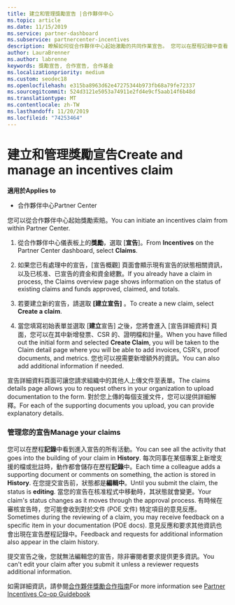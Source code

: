 ```yaml
---
title: 建立和管理獎勵宣告 |合作夥伴中心
ms.topic: article
ms.date: 11/15/2019
ms.service: partner-dashboard
ms.subservice: partnercenter-incentives
description: 瞭解如何從合作夥伴中心起始激勵的共同作業宣告。 您可以在歷程記錄中查看在建置宣告過程中加入的所有活動。
author: LauraBrenner
ms.author: labrenne
keywords: 獎勵宣告, 合作宣告, 合作基金
ms.localizationpriority: medium
ms.custom: seodec18
ms.openlocfilehash: e315ba8963d62e47275344b973fb68a79fe72337
ms.sourcegitcommit: 524d3121e5053a74911e2fd4e9cf5aab14f6b48d
ms.translationtype: MT
ms.contentlocale: zh-TW
ms.lasthandoff: 11/20/2019
ms.locfileid: "74253464"
---
```

# <a name="create-and-manage-an-incentives-claim"></a><span data-ttu-id="978dd-105">建立和管理獎勵宣告</span><span class="sxs-lookup"><span data-stu-id="978dd-105">Create and manage an incentives claim</span></span>

<span data-ttu-id="978dd-106">**適用於**</span><span class="sxs-lookup"><span data-stu-id="978dd-106">**Applies to**</span></span>
- <span data-ttu-id="978dd-107">合作夥伴中心</span><span class="sxs-lookup"><span data-stu-id="978dd-107">Partner Center</span></span>

<span data-ttu-id="978dd-108">您可以從合作夥伴中心起始獎勵索賠。</span><span class="sxs-lookup"><span data-stu-id="978dd-108">You can initiate an incentives claim from within Partner Center.</span></span> 

1. <span data-ttu-id="978dd-109">從合作夥伴中心儀表板上的**獎勵**，選取 [**宣告**]。</span><span class="sxs-lookup"><span data-stu-id="978dd-109">From **Incentives** on the Partner Center dashboard, select **Claims**.</span></span>

2.  <span data-ttu-id="978dd-110">如果您已有處理中的宣告，\[宣告概觀\] 頁面會顯示現有宣告的狀態相關資訊，以及已核准、已宣告的資金和資金總數。</span><span class="sxs-lookup"><span data-stu-id="978dd-110">If you already have a claim in process, the Claims overview page shows information on the status of existing claims and funds approved, claimed, and totals.</span></span>

3.  <span data-ttu-id="978dd-111">若要建立新的宣告，請選取 **\[建立宣告\]** 。</span><span class="sxs-lookup"><span data-stu-id="978dd-111">To create a new claim, select **Create a claim**.</span></span>

4.  <span data-ttu-id="978dd-112">當您填寫初始表單並選取 [**建立**宣告] 之後，您將會進入 [宣告詳細資料] 頁面，您可以在其中新增發票、CSR 的、證明檔和計量。</span><span class="sxs-lookup"><span data-stu-id="978dd-112">When you have filled out the initial form and selected **Create Claim**, you will be taken to the Claim detail page where you will be able to add invoices, CSR's, proof documents, and metrics.</span></span> <span data-ttu-id="978dd-113">您也可以視需要新增額外的資訊。</span><span class="sxs-lookup"><span data-stu-id="978dd-113">You can also add additional information if needed.</span></span>

<span data-ttu-id="978dd-114">宣告詳細資料頁面可讓您請求組織中的其他人上傳文件至表單。</span><span class="sxs-lookup"><span data-stu-id="978dd-114">The claims details page allows you to request others in your organization to upload documentation to the form.</span></span> <span data-ttu-id="978dd-115">對於您上傳的每個支援文件，您可以提供詳細解釋。</span><span class="sxs-lookup"><span data-stu-id="978dd-115">For each of the supporting documents you upload, you can provide explanatory details.</span></span> 

### <a name="manage-your-claims"></a><span data-ttu-id="978dd-116">管理您的宣告</span><span class="sxs-lookup"><span data-stu-id="978dd-116">Manage your claims</span></span>

<span data-ttu-id="978dd-117">您可以在歷程**記錄**中看到進入宣告的所有活動。</span><span class="sxs-lookup"><span data-stu-id="978dd-117">You can see all the activity that goes into the building of your claim in **History**.</span></span> <span data-ttu-id="978dd-118">每次同事在某個專案上新增支援的檔或批註時，動作都會儲存在歷程**記錄**中。</span><span class="sxs-lookup"><span data-stu-id="978dd-118">Each time a colleague adds a supporting document or comments on something, the action is stored in **History**.</span></span> <span data-ttu-id="978dd-119">在您提交宣告前，狀態都是**編輯中**。</span><span class="sxs-lookup"><span data-stu-id="978dd-119">Until you submit the claim, the status is **editing**.</span></span> <span data-ttu-id="978dd-120">當您的宣告在核准程式中移動時，其狀態就會變更。</span><span class="sxs-lookup"><span data-stu-id="978dd-120">Your claim's status changes as it moves through the approval process.</span></span> <span data-ttu-id="978dd-121">有時候在審核宣告時，您可能會收到對於文件 (POE 文件) 特定項目的意見反應。</span><span class="sxs-lookup"><span data-stu-id="978dd-121">Sometimes during the reviewing of a claim, you may receive feedback on a specific item in your documentation (POE docs).</span></span> <span data-ttu-id="978dd-122">意見反應和要求其他資訊也會出現在宣告歷程記錄中。</span><span class="sxs-lookup"><span data-stu-id="978dd-122">Feedback and requests for additional information also appear in the claim history.</span></span> 

<span data-ttu-id="978dd-123">提交宣告之後，您就無法編輯您的宣告，除非審閱者要求提供更多資訊。</span><span class="sxs-lookup"><span data-stu-id="978dd-123">You can't edit your claim after you submit it unless a reviewer requests additional information.</span></span>

<span data-ttu-id="978dd-124">如需詳細資訊，請參閱[合作夥伴獎勵合作指南](https://assets.microsoft.com/coop-guidebook.pdf)</span><span class="sxs-lookup"><span data-stu-id="978dd-124">For more information see [Partner Incentives Co-op Guidebook](https://assets.microsoft.com/coop-guidebook.pdf)</span></span>
